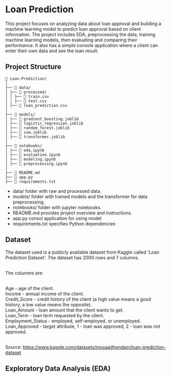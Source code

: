 # Loan Prediction

This project focuses on analyzing data about loan approval and building a machine learning model to predict loan approval based on client information. 
The project includes EDA, preprocessing the data, training machine learning models, then evaluating and comparing their performance. 
It also has a simple console application where a client can enter their own data and see the loan result.



## Project Structure

```
📂 Loan-Prediction/
│
├── 📂 data/
│ ├── 📂 processed/
│ │ ├── 📄 train.csv
│ │ ├── 📄 test.csv
│ ├── 📄 loan_prediction.csv
│
├── 📂 models/
│ ├── 📄 gradient_boosting.joblib
│ ├── 📄 logistic_regression.joblib
│ ├── 📄 random_forest.joblib
│ ├── 📄 svm.joblib
│ ├── 📄 transformer.joblib
│
├── 📂 notebooks/
│ ├── 📄 eda.ipynb
│ ├── 📄 evaluation.ipynb
│ ├── 📄 modeling.ipynb
│ ├── 📄 preprocessing.ipynb
│
├── 📄 README.md
├── 📄 app.py
├── 📄 requirements.txt
```

- data/ folder with raw and processed data.
- models/ folder with trained models and the transformer for data preprocessing.
- notebooks/ folder with jupyter notebooks.
- README.md provides project overview and instructions.
- app.py consol application for using model
- requirements.txt specifies Python dependencies



## Dataset 

The dataset used is a publicly available dataset from Kaggle called 'Loan Prediction Dataset'. The dataset has 2000 rows and 7 columns. <br><br>
 
The columms are: <br><br>

Age - age of the client. <br>
Income - annual income of the client. <br>
Credit_Score - credit history of the client (a high value means a good history, a low value means the opposite). <br>
Loan_Amount - loan amount that the client wants to get. <br>
Loan_Term - loan term requested by the client. <br>
Employment_Status - employed, self-employed, or unemployed. <br>
Loan_Approved - target attribute, 1 - loan was approved, 2 - loan was not approved. <br><br>

Source: https://www.kaggle.com/datasets/mosaadhendam/loan-prediction-dataset



## Exploratory Data Analysis (EDA)


























